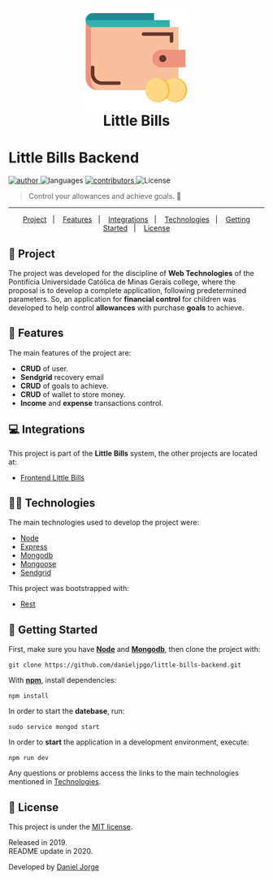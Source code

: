 <h1 align="center">
   <img
      alt="wallet"
      title="wallet"
      src=".github/wallet.svg"
      width="200px" />
   <div align="center">Little Bills</div>
</h1>
 
<h1> Little Bills Backend </h1>

<p align="left">
   <a href="https://github.com/danieljpgo">
      <img
         alt="author"
         src="https://img.shields.io/badge/author-danieljpgo-EF937D?style=flat-square"
      />
   </a>
   <img
      alt="languages"
      src="https://img.shields.io/github/languages/count/danieljpgo/little-bills-backend?color=EF937D&style=flat-square"
   />
   <a href="https://github.com/danieljpgo/little-bills-backend/graphs/contributors">
      <img
         alt="contributors"
         src="https://img.shields.io/github/contributors/danieljpgo/little-bills-backend?color=EF937D&style=flat-square"/>
   </a>
  <img alt="License" src="https://img.shields.io/badge/license-MIT-EF937D?style=flat-square">
</p>

> Control your allowances and achieve goals. :money_with_wings:

----

<p align="center">
   <a href="#memo-project">Project</a>&nbsp;&nbsp;&nbsp;|&nbsp;&nbsp;&nbsp;
   <a href="#rocket-features">Features</a>&nbsp;&nbsp;&nbsp;|&nbsp;&nbsp;&nbsp;
   <a href="#computer-integrations">Integrations</a>&nbsp;&nbsp;&nbsp;|&nbsp;&nbsp;&nbsp;
   <a href="#man_technologist-technologies">Technologies</a>&nbsp;&nbsp;&nbsp;|&nbsp;&nbsp;&nbsp;
   <a href="#runner-getting-started">Getting Started</a>&nbsp;&nbsp;&nbsp;|&nbsp;&nbsp;&nbsp;
   <a href="#page_with_curl-license">License</a>
</p>

## :memo: Project
The project was developed for the discipline of **Web Technologies** of the Pontifícia Universidade Católica de Minas Gerais college, where the proposal is to develop a complete application, following predetermined parameters. So, an application for **financial control** for children was developed to help control **allowances** with purchase **goals** to achieve.

## :rocket: Features
The main features of the project are:
- **CRUD** of user.
- **Sendgrid** recovery email
- **CRUD** of goals to achieve.
- **CRUD** of wallet to store money.
- **Income** and **expense** transactions control.
## :computer: Integrations
This project is part of the **Little Bills** system, the other projects are located at:
- [Frontend Little Bills](https://github.com/vieirasolutions/front-littlebills)

## :man_technologist: Technologies
The main technologies used to develop the project were:
- [Node](https://nodejs.org/en/)
- [Express](https://expressjs.com/)
- [Mongodb](https://www.mongodb.com/)
- [Mongoose](https://mongoosejs.com/)
- [Sendgrid](https://sendgrid.com/)

This project was bootstrapped with:
- [Rest](https://github.com/diegohaz/rest)

## :runner: Getting Started
First, make sure you have **[Node](https://nodejs.org/en/)** and **[Mongodb](https://docs.mongodb.com/manual/tutorial/)**, then clone the project with:
```
git clone https://github.com/danieljpgo/little-bills-backend.git
```

With **[npm](https://nodejs.org/en/knowledge/getting-started/npm/what-is-npm/)**, install dependencies:
```
npm install
```
In order to start the **datebase**, run:
```
sudo service mongod start
```
In order to **start** the application in a development environment, execute:
```
npm run dev
```

Any questions or problems access the links to the main technologies mentioned in <a href="#technologies">Technologies</a>.

## :page_with_curl: License
This project is under the [MIT license](https://github.com/danieljpgo/little-bills-backend/blob/master/LICENSE).
<div>Released in 2019.</div>
<div>README update in 2020.</div>

Developed by [Daniel Jorge](https://github.com/danieljpgo)
